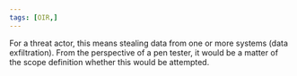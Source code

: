 ```yaml
---
tags: [OIR,]
---
```


For a threat actor, this means stealing data from one or more systems (data exfiltration). From the perspective of a pen tester, it would be a matter of the scope definition whether this would be attempted.
